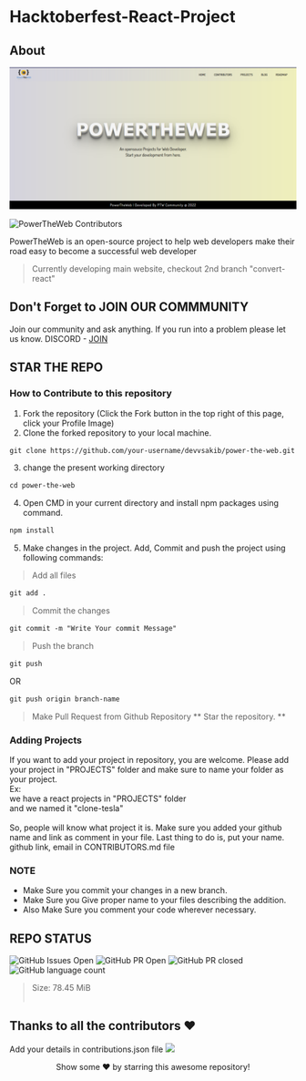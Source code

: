 # Hacktoberfest-React-Project

## About
![PowerTheWeb Cover](public/assets/powertheweb-cover.png)

![PowerTheWeb Contributors](public/assets/powertheweb-contributors.png)

PowerTheWeb is an open-source project to help web developers make their road easy to become a successful web developer

> Currently developing main website, checkout 2nd branch "convert-react"
## Don't Forget to JOIN OUR COMMMUNITY
Join our community and ask anything. If you run into a problem please let us know.
DISCORD - [JOIN](https://discord.gg/6XRTeHRxWV)

## STAR THE REPO
### How to Contribute to this repository

1. Fork the repository (Click the Fork button in the top right of this page,
   click your Profile Image)
2. Clone the forked repository to your local machine.

```markdown
git clone https://github.com/your-username/devvsakib/power-the-web.git
```

3. change the present working directory

```markdown
cd power-the-web
```
4. Open CMD in your current directory and install npm packages using command.
```markdown
npm install
```

5. Make changes in the project. Add, Commit and push the project using following commands:

> Add all files 
```markdown
git add . 
```
> Commit the changes
```markdown
git commit -m "Write Your commit Message" 
```
> Push the branch
```markdown
git push 
```
OR
```markdown
git push origin branch-name
```
> Make Pull Request from Github Repository
** Star the repository. **

### Adding Projects
If you want to add your project in repository, you are welcome. Please add your project in "PROJECTS" folder and make sure to name your folder as your project.
<br>
Ex:
<br>
we have a react projects in "PROJECTS" folder
<br>
and we named it "clone-tesla"
<br><br>
So, people will know what project it is. Make sure you added your github name and link as comment in your file. Last thing to do is, put your name. github link, email in CONTRIBUTORS.md file

### NOTE

- Make Sure you commit your changes in a new branch.
- Make Sure you Give proper name to your files describing the addition.
- Also Make Sure you comment your code wherever necessary.


## REPO STATUS

![GitHub Issues Open](https://img.shields.io/github/issues/devvsakib/hacktoberfest-react-project?style=for-the-badge&color=green)
![GitHub PR Open](https://img.shields.io/github/issues-pr/devvsakib/hacktoberfest-react-project?style=for-the-badge&color=aqua)
![GitHub PR closed](https://img.shields.io/github/issues-pr-closed-raw/devvsakib/hacktoberfest-react-project?style=for-the-badge&color=blue)
![GitHub language count](https://img.shields.io/github/languages/count/devvsakib/hacktoberfest-react-project?style=for-the-badge&color=brightgreen)
> Size: 78.45 MiB
<br><br>

## Thanks to all the contributors ❤️
Add your details in contributions.json file
<a href = "https://github.com/devvsakib/hacktoberfest-react-project/graphs/contributors">
  <img src = "https://contrib.rocks/image?repo=devvsakib/hacktoberfest-react-project"/>
</a>
<div align="center">
Show some ❤️ by starring this awesome repository!
</div>
